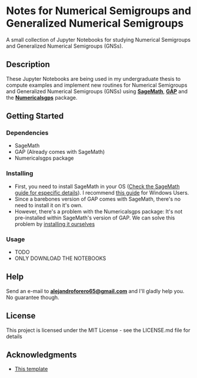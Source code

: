 # Notes for Numerical Semigroups and Generalized Numerical Semigroups

A small collection of Jupyter Notebooks for studying Numerical Semigroups and Generalized Numerical Semigroups (GNSs).

## Description

These Jupyter Notebooks are being used in my undergraduate thesis to compute examples and implement new routines for Numerical Semigroups and Generalized Numerical Semigroups (GNSs) using [**SageMath**](https://www.sagemath.org/), [**GAP**](https://www.gap-system.org/) and the [**Numericalsgps**](https://github.com/gap-packages/numericalsgps) package.

## Getting Started

### Dependencies

* SageMath
* GAP (Already comes with SageMath)
* Numericalsgps package

### Installing

* First, you need to install SageMath in your OS ([Check the SageMath guide for especific details](https://doc.sagemath.org/html/en/installation/)). I recommend [this guide](http://cientic.uis.edu.co/grupobioquimicateorica/wp-content/uploads/2022/05/Installation_of_Sage_in_WSL.pdf) for Windows Users.
* Since a barebones version of GAP comes with SageMath, there's no need to install it on it's own. 
* However, there's a problem with the Numericalsgps package: It's not pre-installed within SageMath's version of GAP. We can solve this problem by [installing it ourselves](Numericalsgps-on-SageMath)

### Usage

* TODO
* ONLY DOWNLOAD THE NOTEBOOKS

## Help

Send an e-mail to **alejandroforero65@gmail.com** and I'll gladly help you. No guarantee though.

## License

This project is licensed under the MIT License - see the LICENSE.md file for details

## Acknowledgments

* [This template](https://gist.github.com/DomPizzie/7a5ff55ffa9081f2de27c315f5018afc)
